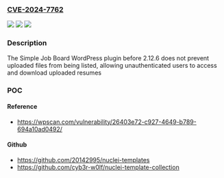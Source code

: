 ### [CVE-2024-7762](https://cve.mitre.org/cgi-bin/cvename.cgi?name=CVE-2024-7762)
![](https://img.shields.io/static/v1?label=Product&message=Simple%20Job%20Board&color=blue)
![](https://img.shields.io/static/v1?label=Version&message=0%20&color=brightgreen)
![](https://img.shields.io/static/v1?label=Vulnerability&message=CWE-200%20Information%20Exposure&color=brightgreen)

### Description

The Simple Job Board WordPress plugin before 2.12.6 does not prevent uploaded files from being listed, allowing unauthenticated users to access and download uploaded resumes

### POC

#### Reference
- https://wpscan.com/vulnerability/26403e72-c927-4649-b789-694a10ad0492/

#### Github
- https://github.com/20142995/nuclei-templates
- https://github.com/cyb3r-w0lf/nuclei-template-collection

